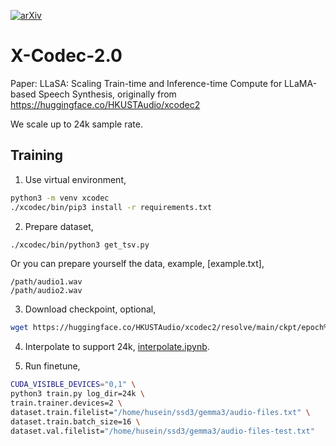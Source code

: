[![arXiv](https://img.shields.io/badge/arXiv-Paper-<COLOR>.svg)](https://arxiv.org/abs/2502.04128)
 
# X-Codec-2.0

Paper: LLaSA: Scaling Train-time and Inference-time Compute for LLaMA-based Speech Synthesis, originally from https://huggingface.co/HKUSTAudio/xcodec2

We scale up to 24k sample rate.

## Training

1. Use virtual environment,

```bash
python3 -m venv xcodec
./xcodec/bin/pip3 install -r requirements.txt
```

2. Prepare dataset,

```bash
./xcodec/bin/python3 get_tsv.py
```

Or you can prepare yourself the data, example, [example.txt],

```text
/path/audio1.wav
/path/audio2.wav
```

3. Download checkpoint, optional,

```bash
wget https://huggingface.co/HKUSTAudio/xcodec2/resolve/main/ckpt/epoch%3D4-step%3D1400000.ckpt
```

4. Interpolate to support 24k, [interpolate.ipynb](interpolate.ipynb).

5. Run finetune,

```bash
CUDA_VISIBLE_DEVICES="0,1" \
python3 train.py log_dir=24k \
train.trainer.devices=2 \
dataset.train.filelist="/home/husein/ssd3/gemma3/audio-files.txt" \
dataset.train.batch_size=16 \
dataset.val.filelist="/home/husein/ssd3/gemma3/audio-files-test.txt"
```
